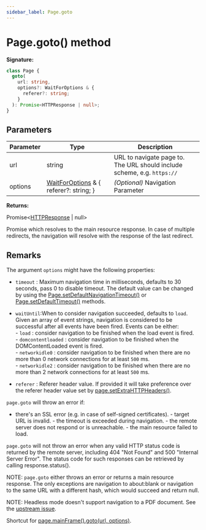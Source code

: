 ```yaml
---
sidebar_label: Page.goto
---
```


# Page.goto() method

**Signature:**

```typescript
class Page {
  goto(
    url: string,
    options?: WaitForOptions & {
      referer?: string;
    }
  ): Promise<HTTPResponse | null>;
}
```

## Parameters

| Parameter | Type                                                                        | Description                                                                        |
| --------- | --------------------------------------------------------------------------- | ---------------------------------------------------------------------------------- |
| url       | string                                                                      | URL to navigate page to. The URL should include scheme, e.g. <code>https://</code> |
| options   | [WaitForOptions](./puppeteer.waitforoptions.md) &amp; { referer?: string; } | <i>(Optional)</i> Navigation Parameter                                             |

**Returns:**

Promise&lt;[HTTPResponse](./puppeteer.httpresponse.md) \| null&gt;

Promise which resolves to the main resource response. In case of multiple
redirects, the navigation will resolve with the response of the last redirect.

## Remarks

The argument `options` might have the following properties:

- `timeout` : Maximum navigation time in milliseconds, defaults to 30 seconds,
  pass 0 to disable timeout. The default value can be changed by using the
  [Page.setDefaultNavigationTimeout()](./puppeteer.page.setdefaultnavigationtimeout.md)
  or [Page.setDefaultTimeout()](./puppeteer.page.setdefaulttimeout.md) methods.

- `waitUntil`:When to consider navigation succeeded, defaults to `load`. Given
  an array of event strings, navigation is considered to be successful after all
  events have been fired. Events can be either:<br/> - `load` : consider
  navigation to be finished when the load event is fired.<br/> -
  `domcontentloaded` : consider navigation to be finished when the
  DOMContentLoaded event is fired.<br/> - `networkidle0` : consider navigation
  to be finished when there are no more than 0 network connections for at least
  `500` ms.<br/> - `networkidle2` : consider navigation to be finished when
  there are no more than 2 network connections for at least `500` ms.

- `referer` : Referer header value. If provided it will take preference over the
  referer header value set by
  [page.setExtraHTTPHeaders()](./puppeteer.page.setextrahttpheaders.md).

`page.goto` will throw an error if:

- there's an SSL error (e.g. in case of self-signed certificates). - target URL
  is invalid. - the timeout is exceeded during navigation. - the remote server
  does not respond or is unreachable. - the main resource failed to load.

`page.goto` will not throw an error when any valid HTTP status code is returned
by the remote server, including 404 "Not Found" and 500 "Internal Server Error".
The status code for such responses can be retrieved by calling
response.status().

NOTE: `page.goto` either throws an error or returns a main resource response.
The only exceptions are navigation to about:blank or navigation to the same URL
with a different hash, which would succeed and return null.

NOTE: Headless mode doesn't support navigation to a PDF document. See the
[upstream issue](https://bugs.chromium.org/p/chromium/issues/detail?id=761295).

Shortcut for [page.mainFrame().goto(url, options)](./puppeteer.frame.goto.md).
